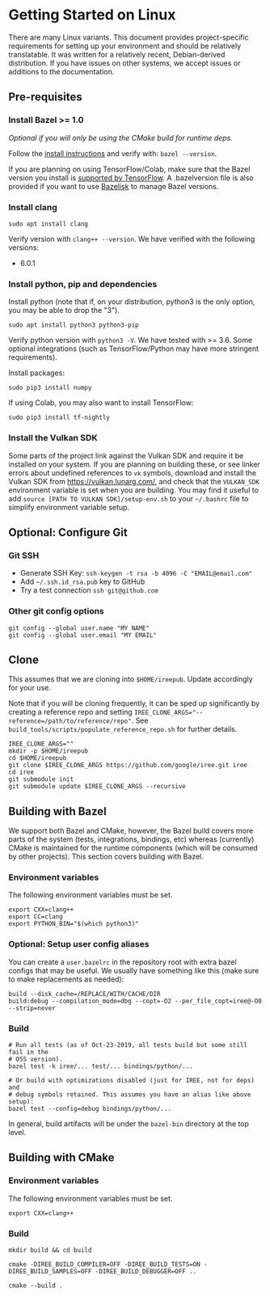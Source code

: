 # Getting Started on Linux

There are many Linux variants. This document provides project-specific
requirements for setting up your environment and should be relatively
translatable. It was written for a relatively recent, Debian-derived
distribution. If you have issues on other systems, we accept issues or additions
to the documentation.

## Pre-requisites

### Install Bazel >= 1.0

*Optional if you will only be using the CMake build for runtime deps.*

Follow the
[install instructions](https://docs.bazel.build/versions/master/install-ubuntu.html)
and verify with: `bazel --version`.

If you are planning on using TensorFlow/Colab, make sure that the Bazel version
you install is
[supported by TensorFlow](https://www.tensorflow.org/install/source#install_bazel).
A .bazelversion file is also provided if you want to use
[Bazelisk](https://github.com/bazelbuild/bazelisk) to manage Bazel versions.

### Install clang

```
sudo apt install clang
```

Verify version with `clang++ --version`. We have verified with the following
versions:

*   6.0.1

### Install python, pip and dependencies

Install python (note that if, on your distribution, python3 is the only option,
you may be able to drop the "3").

```
sudo apt install python3 python3-pip
```

Verify python version with `python3 -V`. We have tested with >= 3.6. Some
optional integrations (such as TensorFlow/Python may have more stringent
requirements).

Install packages:

```
sudo pip3 install numpy
```

If using Colab, you may also want to install TensorFlow:

```shell
sudo pip3 install tf-nightly
```

### Install the Vulkan SDK

Some parts of the project link against the Vulkan SDK and require it be
installed on your system. If you are planning on building these, or see linker
errors about undefined references to `vk` symbols, download and install the
Vulkan SDK from https://vulkan.lunarg.com/, and check that the `VULKAN_SDK`
environment variable is set when you are building. You may find it useful to add
`source [PATH TO VULKAN SDK]/setup-env.sh` to your `~/.bashrc` file to simplify
environment variable setup.

## Optional: Configure Git

### Git SSH

*   Generate SSH Key: `ssh-keygen -t rsa -b 4096 -C "EMAIL@email.com"`
*   Add `~/.ssh.id_rsa.pub` key to GitHub
*   Try a test connection `ssh git@github.com`

### Other git config options

```shell
git config --global user.name "MY NAME"
git config --global user.email "MY EMAIL"
```

## Clone

This assumes that we are cloning into `$HOME/ireepub`. Update accordingly for
your use.

Note that if you will be cloning frequently, it can be sped up significantly by
creating a reference repo and setting
`IREE_CLONE_ARGS="--reference=/path/to/reference/repo"`. See
`build_tools/scripts/populate_reference_repo.sh` for further details.

```shell
IREE_CLONE_ARGS=""
mkdir -p $HOME/ireepub
cd $HOME/ireepub
git clone $IREE_CLONE_ARGS https://github.com/google/iree.git iree
cd iree
git submodule init
git submodule update $IREE_CLONE_ARGS --recursive
```


## Building with Bazel

We support both Bazel and CMake, however, the Bazel build covers more parts of
the system (tests, integrations, bindings, etc) whereas (currently) CMake is
maintained for the runtime components (which will be consumed by other
projects). This section covers building with Bazel.

### Environment variables

The following environment variables must be set.

```shell
export CXX=clang++
export CC=clang
export PYTHON_BIN="$(which python3)"
```

### Optional: Setup user config aliases

You can create a `user.bazelrc` in the repository root with extra bazel configs
that may be useful. We usually have something like this (make sure to make
replacements as needed):

```
build --disk_cache=/REPLACE/WITH/CACHE/DIR
build:debug --compilation_mode=dbg --copt=-O2 --per_file_copt=iree@-O0 --strip=never
```

### Build

```shell
# Run all tests (as of Oct-23-2019, all tests build but some still fail in the
# OSS version).
bazel test -k iree/... test/... bindings/python/...

# Or build with optimizations disabled (just for IREE, not for deps) and
# debug symbols retained. This assumes you have an alias like above setup):
bazel test --config=debug bindings/python/...
```

In general, build artifacts will be under the `bazel-bin` directory at the top
level.

## Building with CMake

### Environment variables

The following environment variables must be set.

```shell
export CXX=clang++
```

### Build

```shell
mkdir build && cd build

cmake -DIREE_BUILD_COMPILER=OFF -DIREE_BUILD_TESTS=ON -DIREE_BUILD_SAMPLES=OFF -DIREE_BUILD_DEBUGGER=OFF ..

cmake --build .
```
